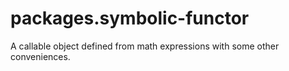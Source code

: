 # packages.symbolic-functor
A callable object defined from math expressions with some other conveniences.
